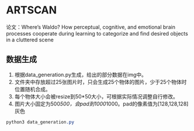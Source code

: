 # ARTSCAN

论文：Where’s Waldo? How perceptual, cognitive, and emotional brain processes cooperate during learning to categorize and find desired objects in a cluttered scene

## 数据生成

1. 根据data_generation.py生成，给出的部分数据在img中。
2. 文件夹中存放超过25张图片时，只会生成25个物体的图片，少于25个物体时位置随机合成。
3. 每个物体大小会被resize到50*50大小，可根据实际情况调整自行修改。
4. 图片大小固定为500*500，会pad到1000*1000。pad的像素值为[128,128,128]灰色

``` css
python3 data_generation.py
```

##
